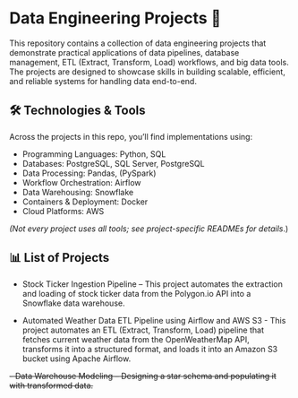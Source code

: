 # Data Engineering Projects 🚀

This repository contains a collection of data engineering projects that demonstrate practical applications of data pipelines, database management, ETL (Extract, Transform, Load) workflows, and big data tools. The projects are designed to showcase skills in building scalable, efficient, and reliable systems for handling data end-to-end.

## 🛠️ Technologies & Tools

Across the projects in this repo, you’ll find implementations using:
- Programming Languages: Python, SQL
- Databases: PostgreSQL, SQL Server, PostgreSQL
- Data Processing: Pandas, (PySpark)
- Workflow Orchestration: Airflow
- Data Warehousing: Snowflake
- Containers & Deployment: Docker
- Cloud Platforms: AWS

*(Not every project uses all tools; see project-specific READMEs for details*.)

## 📊 List of Projects
- Stock Ticker Ingestion Pipeline – This project automates the extraction and loading of stock ticker data from the Polygon.io API into a Snowflake data warehouse.

- Automated Weather Data ETL Pipeline using Airflow and AWS S3 - This project automates an ETL (Extract, Transform, Load) pipeline that fetches current weather data from the OpenWeatherMap API, transforms it into a structured format, and loads it into an Amazon S3 bucket using Apache Airflow.

~~- Data Warehouse Modeling – Designing a star schema and populating it with transformed data.~~
